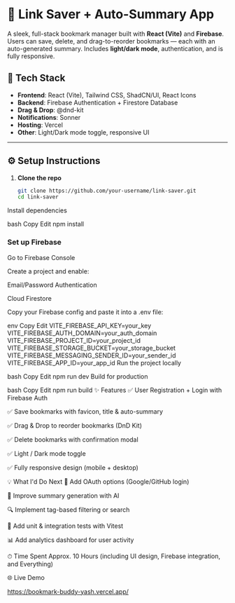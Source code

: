 # 🔖 Link Saver + Auto-Summary App

A sleek, full-stack bookmark manager built with **React (Vite)** and **Firebase**. Users can save, delete, and drag-to-reorder bookmarks — each with an auto-generated summary. Includes **light/dark mode**, authentication, and is fully responsive.

## 🚀 Tech Stack

- **Frontend**: React (Vite), Tailwind CSS, ShadCN/UI, React Icons  
- **Backend**: Firebase Authentication + Firestore Database  
- **Drag & Drop**: @dnd-kit  
- **Notifications**: Sonner  
- **Hosting**: Vercel  
- **Other**: Light/Dark mode toggle, responsive UI

---

## ⚙️ Setup Instructions

1. **Clone the repo**

   ```bash
   git clone https://github.com/your-username/link-saver.git
   cd link-saver
Install dependencies

bash
Copy
Edit
npm install
### Set up Firebase

Go to Firebase Console

Create a project and enable:

Email/Password Authentication

Cloud Firestore

Copy your Firebase config and paste it into a .env file:

env
Copy
Edit
VITE_FIREBASE_API_KEY=your_key
VITE_FIREBASE_AUTH_DOMAIN=your_auth_domain
VITE_FIREBASE_PROJECT_ID=your_project_id
VITE_FIREBASE_STORAGE_BUCKET=your_storage_bucket
VITE_FIREBASE_MESSAGING_SENDER_ID=your_sender_id
VITE_FIREBASE_APP_ID=your_app_id
Run the project locally

bash
Copy
Edit
npm run dev
Build for production

bash
Copy
Edit
npm run build
✨ Features
✅ User Registration + Login with Firebase Auth

✅ Save bookmarks with favicon, title & auto-summary

✅ Drag & Drop to reorder bookmarks (DnD Kit)

✅ Delete bookmarks with confirmation modal

✅ Light / Dark mode toggle

✅ Fully responsive design (mobile + desktop)

💡 What I'd Do Next
🔐 Add OAuth options (Google/GitHub login)

📄 Improve summary generation with AI

🔍 Implement tag-based filtering or search

🧪 Add unit & integration tests with Vitest

📊 Add analytics dashboard for user activity

⏱ Time Spent
Approx. 10 Hours (including UI design, Firebase integration, and Everything)

🌐 Live Demo

https://bookmark-buddy-yash.vercel.app/
